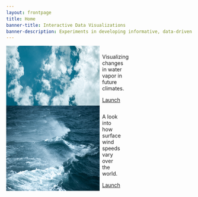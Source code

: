 ```yaml
---
layout: frontpage
title: Home
banner-title: Interactive Data Visualizations
banner-description: Experiments in developing informative, data-driven stories accessible directly from the web browser.
---
```


<html lang="en">
<body>
    <div id='container'>
        <div id='water-vapor' class='card'>
            <img src='public/images/water-vapor.jpg' alt=''>
            <div class='card-text'>
                <p>Visualizing changes in water vapor in future climates.</p>
                <a href="interactives/watervapor/index.html">Launch</a>
            </div>
        </div>
        <div id='wind' class='card'>
            <img src='public/images/wind.jpg' alt=''>
            <div class='card-text'>
                <p>A look into how surface wind speeds vary over the world.</p>
                <a href="interactives/windspeed/index.html">Launch</a>
            </div>
        </div>
    </div>
</body>
</html>

<style>
    .card {
        display: flex;
        background-color: '53565A';
        max-width: 50%;
    }

    .card-text {
        padding: 0.5em;
    }
</style>